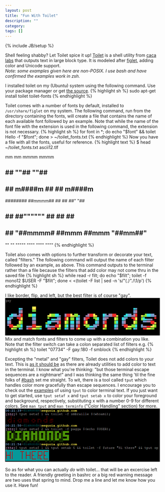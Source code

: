 ```yaml
---
layout: post
title: "Fun With Toilet"
description: ""
category: 
tags: []
---
```

{% include JB/setup %}

Shell feeling shabby? Let Toilet spice it up! [Toilet](http://caca.zoy.org/wiki/toilet) is a shell utility from [caca labs](http://caca.zoy.org/) that outputs text in large block type.  It is modeled after [figlet](http://www.figlet.org/), adding color and Unicode support.<br>
*Note: some examples given here are non-POSIX. I use bash and have confirmed the examples work in zsh.*

I installed toilet on my (Ubuntu) system using the following command.  Use your package manager or get [the source](http://caca.zoy.org/wiki/toilet).
{% highlight sh %}
sudo apt-get install toilet toilet-fonts
{% endhighlight %}

Toilet comes with a number of fonts by default, installed to ```/usr/share/figlet``` on my system.  The following command, run from the directory containing the fonts, will create a file that contains the name of each available font followed by an example.  Note that while the name of the font file with the extension is used in the following command, the extension is not necessary.
{% highlight sh %}
for font in *; do
	echo "$font" && toilet Hello -f "$font";
done > ~/toilet_fonts.txt
{% endhighlight %}
Now you have a file with all the fonts, useful for reference.
{% highlight text %}
$ head ~/toilet_fonts.txt
ascii12.tlf

 mm    mm            mmmm      mmmm
 ##    ##            ""##      ""##
 ##    ##   m####m     ##        ##       m####m
 ########  ##mmmm##    ##        ##      ##"  "##
 ##    ##  ##""""""    ##        ##      ##    ##
 ##    ##  "##mmmm#    ##mmm     ##mmm   "##mm##"
 ""    ""    """""      """"      """"     """"
{% endhighlight %}

Toilet also comes with options to further transform or decorate your text, called "filters."  The following command will output the name of each filter followed by an example, as above.  This command outputs to the terminal rather than a file because the filters that add color may not come thru in the saved file
{% highlight sh %}
while read -r filt;
	do echo "$filt";
	toilet -f mono12 $USER -F "$filt";
done < <(toilet -F list | sed -n 's/\"\(.*\)\".*/\1/p')
{% endhighlight %}

I like border, flip, and left, but the best filter is of course "gay".
![the word "diamonds" in block text with the "gay" filter applied](/img/gay_filter.png)
Mix and match fonts and filters to come up with a combination you like.  Note that the filter switch can take a colon separated list of filters e.g. 
{% highlight sh %}
toilet "07734" -F gay:180 -f smblock
{% endhighlight %}

Excepting the "metal" and "gay" filters, Toilet does not add colors to your text.  This is [as it should be](http://en.wikipedia.org/wiki/Unix_philosophy#McIlroy:_A_Quarter_Century_of_Unix) as there are already utilities to add color to text in the terminal.  I know what you're thinking: "but those terminal escape sequences are a nightmare!" and I was thinking the same thing 'til the fine folks of [#bash](http://irc.lc/freenode/bash/diamonds_sent_me) set me straight.  To wit, there is a tool called ```tput``` which handles color more gracefully than escape sequences.  I encourage you to check out the [examples](http://bash.cumulonim.biz/BashFAQ%282f%29037.html) of using ```tput``` to color terminal text.  If you just want to get started, use ```tput setaf x``` and ```tput setab x``` to color your foreground and background, respectively, substituting x with a number 0-9 for different colors.  See ```man tput``` and ```man terminfo``` ("Color Handling" section) for more.
![examples of using tput with toilet](/img/tput_toilet.png)

So as for what you can actually *do* with toilet... that will be an excercise left to the reader.  A friendly greeting in bashrc or a big red warning message are two uses that spring to mind.  Drop me a line and let me know how you use it.  Have fun!

